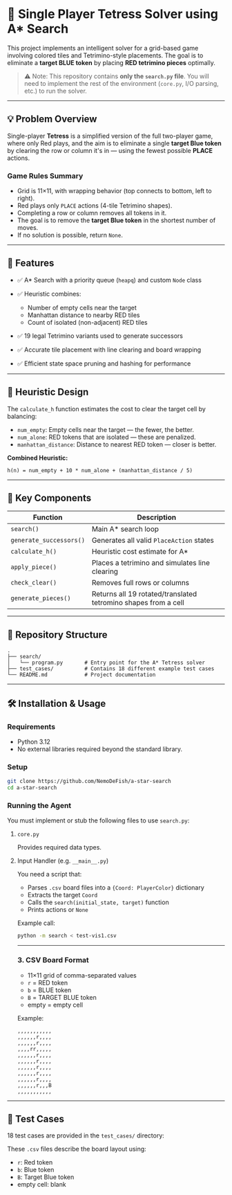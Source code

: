 # 🔺 Single Player Tetress Solver using A* Search

This project implements an intelligent solver for a grid-based game involving colored tiles and Tetrimino-style placements. The goal is to eliminate a **target BLUE token** by placing **RED tetrimino pieces** optimally.

> ⚠️ Note: This repository contains **only the `search.py` file**. You will need to implement the rest of the environment (`core.py`, I/O parsing, etc.) to run the solver.

---

## 💡 Problem Overview

Single-player **Tetress** is a simplified version of the full two-player game, where only Red plays, and the aim is to eliminate a single **target Blue token** by clearing the row or column it's in — using the fewest possible **PLACE** actions.

### Game Rules Summary

* Grid is 11×11, with wrapping behavior (top connects to bottom, left to right).
* Red plays only `PLACE` actions (4-tile Tetrimino shapes).
* Completing a row or column removes all tokens in it.
* The goal is to remove the **target Blue token** in the shortest number of moves.
* If no solution is possible, return `None`.

---

## 🚀 Features

* ✅ A\* Search with a priority queue (`heapq`) and custom `Node` class
* ✅ Heuristic combines:

  * Number of empty cells near the target
  * Manhattan distance to nearby RED tiles
  * Count of isolated (non-adjacent) RED tiles
* ✅ 19 legal Tetrimino variants used to generate successors
* ✅ Accurate tile placement with line clearing and board wrapping
* ✅ Efficient state space pruning and hashing for performance

---

## 📐 Heuristic Design

The `calculate_h` function estimates the cost to clear the target cell by balancing:

* `num_empty`: Empty cells near the target — the fewer, the better.
* `num_alone`: RED tokens that are isolated — these are penalized.
* `manhattan_distance`: Distance to nearest RED token — closer is better.

**Combined Heuristic:**

```text
h(n) = num_empty + 10 * num_alone + (manhattan_distance / 5)
```

---

## 🔧 Key Components

| Function                | Description                                                    |
| ----------------------- | -------------------------------------------------------------- |
| `search()`              | Main A\* search loop                                           |
| `generate_successors()` | Generates all valid `PlaceAction` states                       |
| `calculate_h()`         | Heuristic cost estimate for A\*                                |
| `apply_piece()`         | Places a tetrimino and simulates line clearing                 |
| `check_clear()`         | Removes full rows or columns                                   |
| `generate_pieces()`     | Returns all 19 rotated/translated tetromino shapes from a cell |

---


## 📁 Repository Structure

```
.
├── search/
│   └── program.py       # Entry point for the A* Tetress solver
├── test_cases/          # Contains 18 different example test cases
└── README.md            # Project documentation
```


---

## 🛠️ Installation & Usage

### Requirements

* Python 3.12
* No external libraries required beyond the standard library.

### Setup

```bash
git clone https://github.com/NemoDeFish/a-star-search
cd a-star-search
```

### Running the Agent

You must implement or stub the following files to use `search.py`:

1. `core.py`

    Provides required data types.


2. Input Handler (e.g. `__main__.py`)

    You need a script that:

    * Parses `.csv` board files into a `{Coord: PlayerColor}` dictionary
    * Extracts the target `Coord`
    * Calls the `search(initial_state, target)` function
    * Prints actions or `None`

    Example call:

    ```bash
    python -m search < test-vis1.csv
    ```

    ---

    ### 3. CSV Board Format

    * 11×11 grid of comma-separated values
    * `r` = RED token
    * `b` = BLUE token
    * `B` = TARGET BLUE token
    * empty = empty cell

    Example:

    ```csv
    ,,,,,,,,,,,
    ,,,,,,r,,,,
    ,,,,,,r,,,,
    ,,,,rr,,,,,
    ,,,,,,r,,,,
    ,,,,,,r,,,,
    ,,,,,,r,,,,
    ,,,,,,r,,,,
    ,,,,,,r,,,,
    ,,,,,,r,,,B
    ,,,,,,,,,,,
    ```

---

## 🧪 Test Cases

18 test cases are provided in the `test_cases/` directory:

These `.csv` files describe the board layout using:

* `r`: Red token
* `b`: Blue token
* `B`: Target Blue token
* empty cell: blank
